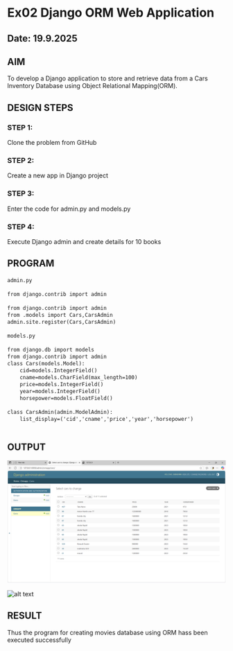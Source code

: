 # Ex02 Django ORM Web Application
## Date: 19.9.2025

## AIM
To develop a Django application to store and retrieve data from a Cars Inventory Database using Object Relational Mapping(ORM).


## DESIGN STEPS

### STEP 1:
Clone the problem from GitHub

### STEP 2:
Create a new app in Django project

### STEP 3:
Enter the code for admin.py and models.py

### STEP 4:
Execute Django admin and create details for 10 books

## PROGRAM
```
admin.py

from django.contrib import admin

from django.contrib import admin
from .models import Cars,CarsAdmin
admin.site.register(Cars,CarsAdmin)

models.py

from django.db import models
from django.contrib import admin
class Cars(models.Model):
    cid=models.IntegerField()
    cname=models.CharField(max_length=100)
    price=models.IntegerField()
    year=models.IntegerField()
    horsepower=models.FloatField()

class CarsAdmin(admin.ModelAdmin):
    list_display=('cid','cname','price','year','horsepower')


```


## OUTPUT

![alt text](<Screenshot (17).png>)

![alt text](<Screenshot 2025-09-19 103756.png>)

## RESULT
Thus the program for creating movies database using ORM hass been executed successfully
